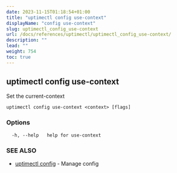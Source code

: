 ```yaml
---
date: 2023-11-15T01:18:54+01:00
title: "uptimectl config use-context"
displayName: "config use-context"
slug: uptimectl_config_use-context
url: /docs/references/uptimectl/uptimectl_config_use-context/
description: ""
lead: ""
weight: 754
toc: true
---
```

## uptimectl config use-context

Set the current-context

```
uptimectl config use-context <context> [flags]
```

### Options

```
  -h, --help   help for use-context
```

### SEE ALSO

* [uptimectl config](/docs/references/uptimectl/uptimectl_config/)	 - Manage config


